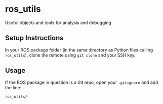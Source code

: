 # ros_utils
Useful objects and tools for analysis and debugging

## Setup Instructions

In your ROS package folder (in the same directory as Python files calling `ros_utils`), clone the remote using `git clone` and your SSH key.

## Usage

If the ROS package in question is a Git repo, open your `.gitignore` and add the line:

`` ros_utils/ ``
